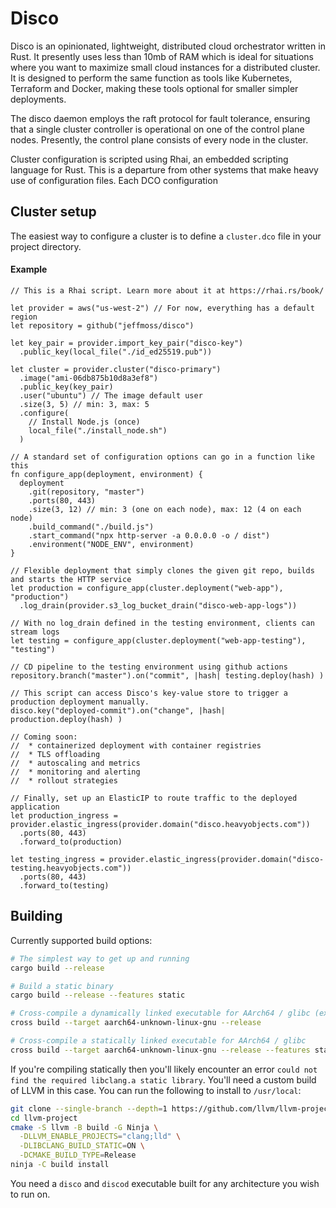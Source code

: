 # Disco

Disco is an opinionated, lightweight, distributed cloud orchestrator written in Rust. It presently uses less than 10mb of RAM which is ideal for situations where you want to maximize small cloud instances for a distributed cluster. It is designed to perform the same function as tools like Kubernetes, Terraform and Docker, making these tools optional for smaller simpler deployments.

The disco daemon employs the raft protocol for fault tolerance, ensuring that a single cluster controller is operational on one of the control plane nodes. Presently, the control plane consists of every node in the cluster.

Cluster configuration is scripted using Rhai, an embedded scripting language for Rust. This is a departure from other systems that make heavy use of configuration files. Each DCO configuration

## Cluster setup

The easiest way to configure a cluster is to define a `cluster.dco` file in your project directory.

#### Example

```
// This is a Rhai script. Learn more about it at https://rhai.rs/book/

let provider = aws("us-west-2") // For now, everything has a default region
let repository = github("jeffmoss/disco")

let key_pair = provider.import_key_pair("disco-key")
  .public_key(local_file("./id_ed25519.pub"))

let cluster = provider.cluster("disco-primary")
  .image("ami-06db875b10d8a3ef8")
  .public_key(key_pair)
  .user("ubuntu") // The image default user
  .size(3, 5) // min: 3, max: 5
  .configure(
    // Install Node.js (once)
    local_file("./install_node.sh")
  )

// A standard set of configuration options can go in a function like this
fn configure_app(deployment, environment) {
  deployment
    .git(repository, "master")
    .ports(80, 443)
    .size(3, 12) // min: 3 (one on each node), max: 12 (4 on each node)
    .build_command("./build.js")
    .start_command("npx http-server -a 0.0.0.0 -o / dist")
    .environment("NODE_ENV", environment)
}

// Flexible deployment that simply clones the given git repo, builds and starts the HTTP service
let production = configure_app(cluster.deployment("web-app"), "production")
  .log_drain(provider.s3_log_bucket_drain("disco-web-app-logs"))

// With no log_drain defined in the testing environment, clients can stream logs
let testing = configure_app(cluster.deployment("web-app-testing"), "testing")

// CD pipeline to the testing environment using github actions
repository.branch("master").on("commit", |hash| testing.deploy(hash) )

// This script can access Disco's key-value store to trigger a production deployment manually.
disco.key("deployed-commit").on("change", |hash| production.deploy(hash) )

// Coming soon:
//  * containerized deployment with container registries
//  * TLS offloading
//  * autoscaling and metrics
//  * monitoring and alerting
//  * rollout strategies

// Finally, set up an ElasticIP to route traffic to the deployed application
let production_ingress = provider.elastic_ingress(provider.domain("disco.heavyobjects.com"))
  .ports(80, 443)
  .forward_to(production)

let testing_ingress = provider.elastic_ingress(provider.domain("disco-testing.heavyobjects.com"))
  .ports(80, 443)
  .forward_to(testing)
```

## Building

Currently supported build options:

```bash
# The simplest way to get up and running
cargo build --release

# Build a static binary
cargo build --release --features static

# Cross-compile a dynamically linked executable for AArch64 / glibc (ex. Ubuntu arm64 cloud hosts)
cross build --target aarch64-unknown-linux-gnu --release

# Cross-compile a statically linked executable for AArch64 / glibc
cross build --target aarch64-unknown-linux-gnu --release --features static
```

If you're compiling statically then you'll likely encounter an error `could not find the required libclang.a static library`. You'll need a custom build of LLVM in this case. You can run the following to install to `/usr/local`:

```bash
git clone --single-branch --depth=1 https://github.com/llvm/llvm-project.git
cd llvm-project
cmake -S llvm -B build -G Ninja \
  -DLLVM_ENABLE_PROJECTS="clang;lld" \
  -DLIBCLANG_BUILD_STATIC=ON \
  -DCMAKE_BUILD_TYPE=Release
ninja -C build install
```

You need a `disco` and `discod` executable built for any architecture you wish to run on.
